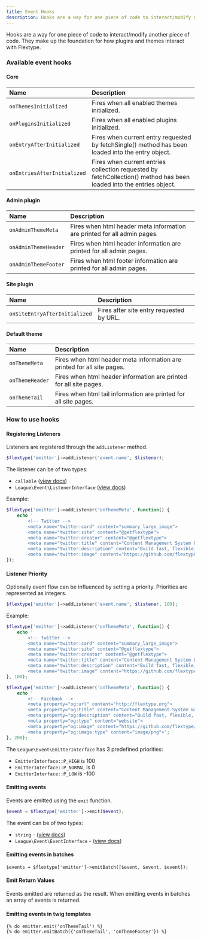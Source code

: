 ```yaml
---
title: Event Hooks
description: Hooks are a way for one piece of code to interact/modify another piece of code. They make up the foundation for how plugins and themes interact with Flextype.
---
```


Hooks are a way for one piece of code to interact/modify another piece of code. They make up the foundation for how plugins and themes interact with Flextype.

### Available event hooks

#### Core

| Name                        | Description                                                                                                          |
|:--------------------------- |:-------------------------------------------------------------------------------------------------------------------- |
| `onThemesInitialized`       | Fires when all enabled themes initialized.                                                                           |
| `onPluginsInitialized`      | Fires when all enabled plugins initialized.                                                                          |
| `onEntryAfterInitialized`   | Fires when current entry requested by fetchSingle() method has been loaded into the entry object.                    |
| `onEntriesAfterInitialized` | Fires when current entries collection requested by fetchCollection() method has been loaded into the entries object. |

#### Admin plugin

| Name                 | Description                                                              |
|:-------------------- |:------------------------------------------------------------------------ |
| `onAdminThemeMeta`   | Fires when html header meta information are printed for all admin pages. |
| `onAdminThemeHeader` | Fires when html header information are printed for all admin pages.      |
| `onAdminThemeFooter` | Fires when html footer information are printed for all admin pages.      |

#### Site plugin

| Name                          | Description                              |
|:----------------------------- |:---------------------------------------- |
| `onSiteEntryAfterInitialized` | Fires after site entry requested by URL. |

#### Default theme

| Name            | Description                                                             |
|:--------------- |:----------------------------------------------------------------------- |
| `onThemeMeta`   | Fires when html header meta information are printed for all site pages. |
| `onThemeHeader` | Fires when html header information are printed for all site pages.      |
| `onThemeTail`   | Fires when html tail information are printed for all site pages.        |

### How to use hooks

#### Registering Listeners

Listeners are registered through the `addListener` method.

```php
$flextype['emitter']->addListener('event.name', $listener);
```

The listener can be of two types:
* `callable` (<a href="https://event.thephpleague.com/2.0/listeners/callables/">view docs</a>)
* `League\Event\ListenerInterface` (<a href="https://event.thephpleague.com/2.0/listeners/classes/">view docs</a>)

Example:
```php
$flextype['emitter']->addListener('onThemeMeta', function() {
    echo '
        <!-- Twitter -->
        <meta name="twitter:card" content="summary_large_image">
        <meta name="twitter:site" content="@getflextype">
        <meta name="twitter:creator" content="@getflextype">
        <meta name="twitter:title" content="Content Management System &mdash; Flextype">
        <meta name="twitter:description" content="Build fast, flexible, easier to manage websites with Flextype.">
        <meta name="twitter:image" content="https://github.com/flextype/flextype/raw/dev/site/plugins/admin/preview.png">';
});
```

#### Listener Priority

Optionally event flow can be influenced by setting a priority. Priorities are represented as integers.

```php
$flextype['emitter']->addListener('event.name', $listener, 100);
```

Example:
```php
$flextype['emitter']->addListener('onThemeMeta', function() {
    echo '
        <!-- Twitter -->
        <meta name="twitter:card" content="summary_large_image">
        <meta name="twitter:site" content="@getflextype">
        <meta name="twitter:creator" content="@getflextype">
        <meta name="twitter:title" content="Content Management System &mdash; Flextype">
        <meta name="twitter:description" content="Build fast, flexible, easier to manage websites with Flextype.">
        <meta name="twitter:image" content="https://github.com/flextype/flextype/raw/dev/site/plugins/admin/preview.png">';
}, 100);

$flextype['emitter']->addListener('onThemeMeta', function() {
    echo '
        <!-- Facebook -->
        <meta property="og:url" content="http://flextype.org">
        <meta property="og:title" content="Content Management System &mdash; Flextype">
        <meta property="og:description" content="Build fast, flexible, easier to manage websites with Flextype.">
        <meta property="og:type" content="website">
        <meta property="og:image" content="https://github.com/flextype/flextype/raw/dev/site/plugins/admin/preview.png">
        <meta property="og:image:type" content="image/png">';
}, 200);
```

The `League\Event\EmitterInterface` has 3 predefined priorities:

* `EmitterInterface::P_HIGH` is 100
* `EmitterInterface::P_NORMAL` is 0
* `EmitterInterface::P_LOW` is -100

#### Emitting events

Events are emitted using the `emit` function.

```php
$event = $flextype['emitter']->emit($event);
```

The event can be of two types:

* `string` - (<a href="https://event.thephpleague.com/2.0/events/named/">view docs</a>)
* `League\Event\EventInterface` - (<a href="https://event.thephpleague.com/2.0/events/classes/">view docs</a>)

#### Emitting events in batches

```
$events = $flextype['emitter']->emitBatch([$event, $event, $event]);
```

#### Emit Return Values

Events emitted are returned as the result. When emitting events in batches an array of events is returned.

#### Emitting events in twig templates

```twig
{% do emitter.emit('onThemeTail') %}
{% do emitter.emitBatch({'onThemeTail', 'onThemeFooter'}) %}
```
